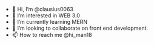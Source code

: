 - 👋 Hi, I’m @clausius0063
- 👀 I’m interested in WEB 3.0
- 🌱 I’m currently learning MERN
- 💞️ I’m looking to collaborate on front end development.  
- 📫 How to reach me @hi_man18

<!---
clausius0063/clausius0063 is a ✨ special ✨ repository because its `README.md` (this file) appears on your GitHub profile.
You can click the Preview link to take a look at your changes.
--->
